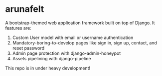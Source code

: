 arunafelt
=========

A bootstrap-themed web application framework built on top of Django. It features are:

1. Custom User model with email or username authentication
2. Mandatory-boring-to-develop pages like sign in, sign up, contact, and reset password
3. Admin page protection with django-admin-honeypot
4. Assets pipelining with django-pipeline

This repo is in under heavy development!
